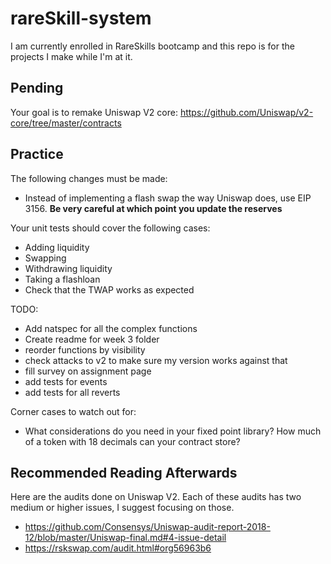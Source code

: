 # rareSkill-system
I am currently enrolled in RareSkills bootcamp and this repo is for the projects I make while I'm at it.

## Pending

Your goal is to remake Uniswap V2 core: https://github.com/Uniswap/v2-core/tree/master/contracts
## Practice

The following changes must be made:
- Instead of implementing a flash swap the way Uniswap does, use EIP 3156. **Be very careful at which point you update the reserves**

Your unit tests should cover the following cases:

- Adding liquidity
- Swapping
- Withdrawing liquidity
- Taking a flashloan
- Check that the TWAP works as expected

TODO:
- Add natspec for all the complex functions
- Create readme for week 3 folder
- reorder functions by visibility
- check attacks to v2 to make sure my version works against that
- fill survey on assignment page
- add tests for events
- add tests for all reverts

Corner cases to watch out for:

- What considerations do you need in your fixed point library? How much of a token with 18 decimals can your contract store?

## Recommended Reading Afterwards

Here are the audits done on Uniswap V2. Each of these audits has two medium or higher issues, I suggest focusing on those.

- https://github.com/Consensys/Uniswap-audit-report-2018-12/blob/master/Uniswap-final.md#4-issue-detail
- https://rskswap.com/audit.html#org56963b6